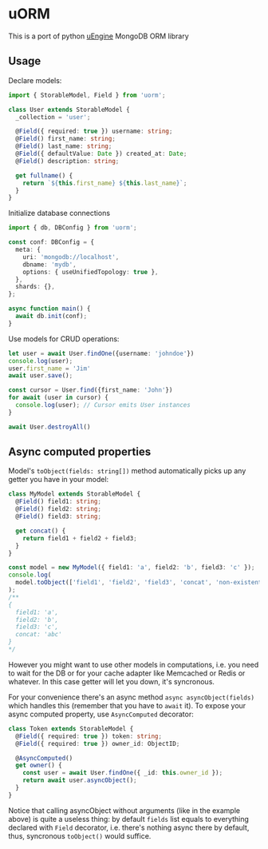 # uORM

This is a port of python [uEngine](https://github.com/viert/uengine) MongoDB ORM library

## Usage

Declare models:

```typescript
import { StorableModel, Field } from 'uorm';

class User extends StorableModel {
  _collection = 'user';

  @Field({ required: true }) username: string;
  @Field() first_name: string;
  @Field() last_name: string;
  @Field({ defaultValue: Date }) created_at: Date;
  @Field() description: string;

  get fullname() {
    return `${this.first_name} ${this.last_name}`;
  }
}
```

Initialize database connections

```typescript
import { db, DBConfig } from 'uorm';

const conf: DBConfig = {
  meta: {
    uri: 'mongodb://localhost',
    dbname: 'mydb',
    options: { useUnifiedTopology: true },
  },
  shards: {},
};

async function main() {
  await db.init(conf);
}
```

Use models for CRUD operations:

```typescript
let user = await User.findOne({username: 'johndoe'})
console.log(user);
user.first_name = 'Jim'
await user.save();

const cursor = User.find({first_name: 'John'})
for await (user in cursor) {
  console.log(user); // Cursor emits User instances
}

await User.destroyAll()
```

## Async computed properties

Model's `toObject(fields: string[])` method automatically picks up any getter you have in your model:

```typescript
class MyModel extends StorableModel {
  @Field() field1: string;
  @Field() field2: string;
  @Field() field3: string;

  get concat() {
    return field1 + field2 + field3;
  }
}

const model = new MyModel({ field1: 'a', field2: 'b', field3: 'c' });
console.log(
  model.toObject(['field1', 'field2', 'field3', 'concat', 'non-existent'])
);
/**
{
  field1: 'a',
  field2: 'b',
  field3: 'c',
  concat: 'abc'
}
*/
```

However you might want to use other models in computations, i.e. you need to wait for the DB or for your cache adapter like Memcached or Redis or whatever. In this case getter will let you down, it's syncronous.

For your convenience there's an async method `async asyncObject(fields)` which handles this (remember that you have to `await` it). To expose your async computed property, use `AsyncComputed` decorator:

```typescript
class Token extends StorableModel {
  @Field({ required: true }) token: string;
  @Field({ required: true }) owner_id: ObjectID;

  @AsyncComputed()
  get owner() {
    const user = await User.findOne({ _id: this.owner_id });
    return await user.asyncObject();
  }
}
```

Notice that calling asyncObject without arguments (like in the example above) is quite a useless thing: by default `fields` list equals to everything declared with `Field` decorator, i.e. there's nothing async there by default, thus, syncronous `toObject()` would suffice.

